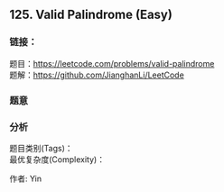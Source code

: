 ## 125. Valid Palindrome (Easy)

### **链接**：
题目：https://leetcode.com/problems/valid-palindrome  
题解：https://github.com/JianghanLi/LeetCode

### **题意**



### **分析**  
题目类别(Tags)：  
最优复杂度(Complexity)：  



作者: Yin
